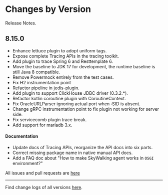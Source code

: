 Changes by Version
==================
Release Notes.

8.15.0
------------------

* Enhance lettuce plugin to adopt uniform tags.
* Expose complete Tracing APIs in the tracing toolkit.
* Add plugin to trace Spring 6 and Resttemplate 6.
* Move the baseline to JDK 17 for development, the runtime baseline is still Java 8 compatible.
* Remove Powermock entirely from the test cases.
* Fix H2 instrumentation point
* Refactor pipeline in jedis-plugin.
* Add plugin to support ClickHouse JDBC driver (0.3.2.*).
* Refactor kotlin coroutine plugin with CoroutineContext.
* Fix OracleURLParser ignoring actual port when :SID is absent.
* Change gRPC instrumentation point to fix plugin not working for server side.
* Fix servicecomb plugin trace break.
* Add support for mariadb 3.x.

#### Documentation
* Update docs of Tracing APIs, reorganize the API docs into six parts.
* Correct missing package name in native manual API docs.
* Add a FAQ doc about "How to make SkyWalking agent works in `OSGI` environment?"

All issues and pull requests are [here](https://github.com/apache/skywalking/milestone/168?closed=1)

------------------
Find change logs of all versions [here](changes).
